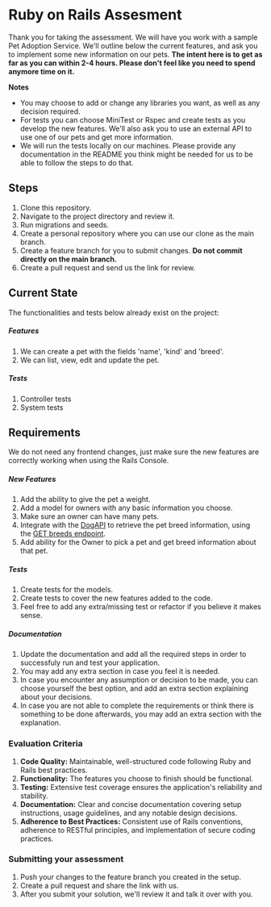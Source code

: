 # Ruby on Rails Assesment
Thank you for taking the assessment. We will have you work with a sample Pet Adoption Service. We'll outline below the current features, and ask you to implement some new information on our pets. **The intent here is to get as far as you can within 2-4 hours. Please don't feel like you need to spend anymore time on it.**

**Notes**
- You may choose to add or change any libraries you want, as well as any decision required.
- For tests you can choose MiniTest or Rspec and create tests as you develop the new features. We'll also ask you to use an external API to use one of our pets and get more information.
- We will run the tests locally on our machines. Please provide any documentation in the README you think might be needed for us to be able to follow the steps to do that.

## Steps
1. Clone this repository.
2. Navigate to the project directory and review it.
3. Run migrations and seeds.
4. Create a personal repository where you can use our clone as the main branch.
5. Create a feature branch for you to submit changes. **Do not commit directly on the main branch.**
6. Create a pull request and send us the link for review.

## Current State
The functionalities and tests below already exist on the project:

##### Features
1. We can create a pet with the fields 'name', 'kind' and 'breed'.
2. We can list, view, edit and update the pet.

##### Tests
1. Controller tests
2. System tests

## Requirements
We do not need any frontend changes, just make sure the new features are correctly working when using the Rails Console.

##### New Features
1. Add the ability to give the pet a weight.
2. Add a model for owners with any basic information you choose.
3. Make sure an owner can have many pets.
4. Integrate with the [DogAPI](https://dogapi.dog/) to retrieve the pet breed information, using the [GET breeds endpoint](https://dogapi.dog/docs/api-v2).
5. Add ability for the Owner to pick a pet and get breed information about that pet.

##### Tests
1. Create tests for the models.
2. Create tests to cover the new features added to the code.
3. Feel free to add any extra/missing test or refactor if you believe it makes sense.

##### Documentation
1. Update the documentation and add all the required steps in order to successfuly run and test your application.
2. You may add any extra section in case you feel it is needed.
3. In case you encounter any assumption or decision to be made, you can choose yourself the best option, and add an extra section explaining about your decisions.
4. In case you are not able to complete the requirements or think there is something to be done afterwards, you may add an extra section with the explanation.

### Evaluation Criteria
1.  **Code Quality:** Maintainable, well-structured code following Ruby and Rails best practices.
2.  **Functionality:** The features you choose to finish should be functional.
3.  **Testing:** Extensive test coverage ensures the application's reliability and stability.
4.  **Documentation:** Clear and concise documentation covering setup instructions, usage guidelines, and any notable design decisions.
5.  **Adherence to Best Practices:** Consistent use of Rails conventions, adherence to RESTful principles, and implementation of secure coding practices.


### Submitting your assessment
1. Push your changes to the feature branch you created in the setup.
2. Create a pull request and share the link with us.
3. After you submit your solution, we'll review it and talk it over with you.
